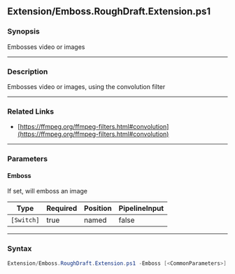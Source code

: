 Extension/Emboss.RoughDraft.Extension.ps1
-----------------------------------------

### Synopsis
Embosses video or images

---

### Description

Embosses video or images, using the convolution filter

---

### Related Links
* [https://ffmpeg.org/ffmpeg-filters.html#convolution](https://ffmpeg.org/ffmpeg-filters.html#convolution)

---

### Parameters
#### **Emboss**
If set, will emboss an image

|Type      |Required|Position|PipelineInput|
|----------|--------|--------|-------------|
|`[Switch]`|true    |named   |false        |

---

### Syntax
```PowerShell
Extension/Emboss.RoughDraft.Extension.ps1 -Emboss [<CommonParameters>]
```
